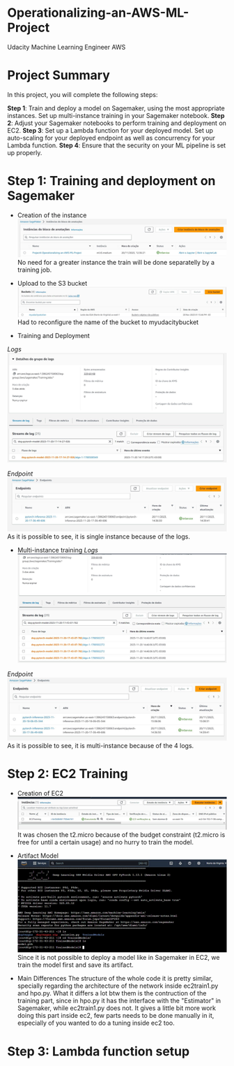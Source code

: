 # Operationalizing-an-AWS-ML-Project
Udacity Machine Learning Engineer AWS

# Project Summary
In this project, you will complete the following steps:

**Step 1**: Train and deploy a model on Sagemaker, using the most appropriate instances. Set up multi-instance training in your Sagemaker notebook.
**Step 2**: Adjust your Sagemaker notebooks to perform training and deployment on EC2.
**Step 3**: Set up a Lambda function for your deployed model. Set up auto-scaling for your deployed endpoint as well as concurrency for your Lambda function.
**Step 4**: Ensure that the security on your ML pipeline is set up properly.

# Step 1: Training and deployment on Sagemaker
- Creation of the instance
![Alt text](/images/instance.jpg "Creation of instance")
No need for a greater instance the train will be done separatelly by a training job.

- Upload to the S3 bucket
![Alt text](/images/bucket.jpg "Creation of the bucket")
Had to reconfigure the name of the bucket to myudacitybucket

- Training and Deployment

*Logs*
![Alt text](/images/training_sigleinstance_logs.jpg "Training for the endpoint [single instance]")

*Endpoint*
![Alt text](/images/deployment_endpoint.jpg "Deploy of the endpoint [single instance]")
As it is possible to see, it is single instance because of the logs.

- Multi-instance training
*Logs*
![Alt text](/images/training_multiinstance_logs.jpg "Training for the endpoint [multi-instance]")

*Endpoint*
![Alt text](/images/deployment_endpoint_multiinstancetraining.jpg "Deploy of the endpoint [multi-instance]")
As it is possible to see, it is multi-instance because of the 4 logs.

# Step 2: EC2 Training
- Creation of EC2
![Alt text](/images/ec2_creation.jpg "EC2 Instance")
It was chosen the t2.micro because of the budget constraint (t2.micro is free for until a certain usage) and no hurry to train the model.

- Artifact Model
![Alt text](/images/artifact_model_in_ec2.jpg "Artifact Model in EC2")
Since it is not possible to deploy a model like in Sagemaker in EC2, we train the model first and save its artifact.

- Main Differences
The structure of the whole code it is pretty similar, specially regarding the architecture of the network inside ec2train1.py and hpo.py. What it differs a lot btw them is the contruction of the training part, since in hpo.py it has the interface with the "Estimator" in Sagemaker, while ec2train1.py does not. It gives a little bit more work doing this part inside ec2, few parts needs to be done manually in it, especially of you wanted to do a tuning inside ec2 too.

# Step 3: Lambda function setup









